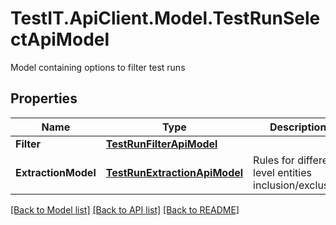 # TestIT.ApiClient.Model.TestRunSelectApiModel
Model containing options to filter test runs

## Properties

Name | Type | Description | Notes
------------ | ------------- | ------------- | -------------
**Filter** | [**TestRunFilterApiModel**](TestRunFilterApiModel.md) |  | 
**ExtractionModel** | [**TestRunExtractionApiModel**](TestRunExtractionApiModel.md) | Rules for different level entities inclusion/exclusion | 

[[Back to Model list]](../README.md#documentation-for-models) [[Back to API list]](../README.md#documentation-for-api-endpoints) [[Back to README]](../README.md)

